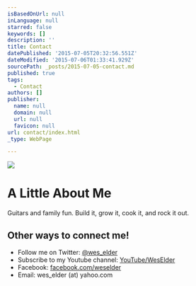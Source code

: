 ```yaml
---
isBasedOnUrl: null
inLanguage: null
starred: false
keywords: []
description: ''
title: Contact
datePublished: '2015-07-05T20:32:56.551Z'
dateModified: '2015-07-06T01:33:41.929Z'
sourcePath: _posts/2015-07-05-contact.md
published: true
tags:
  - Contact
authors: []
publisher:
  name: null
  domain: null
  url: null
  favicon: null
url: contact/index.html
_type: WebPage

---
```

![](https://the-grid-user-content.s3-us-west-2.amazonaws.com/cf6f01db-187c-4308-bc53-e89b081a9522.jpg)

# A Little About Me

Guitars and family fun. Build it, grow it, cook it, and rock it out.

## Other ways to connect me!

* Follow me on Twitter: [@wes\_elder][0]
* Subscribe to my Youtube channel: [YouTube/WesElder][1]
* Facebook: [facebook.com/weselder][2]
* Email: wes\_elder (at) yahoo.com

[0]: https://twitter.com/intent/follow?screen_name=wes_elder
[1]: http://www.youtube.com/subscription_center?add_user=WesElder
[2]: http://facebook.com/weselder